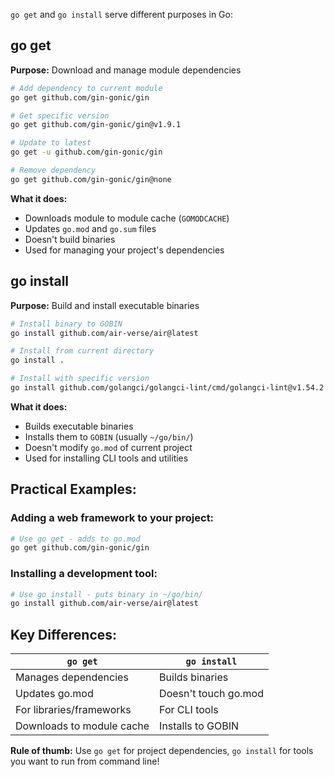 `go get` and `go install` serve different purposes in Go:

## go get
**Purpose:** Download and manage module dependencies

```bash
# Add dependency to current module
go get github.com/gin-gonic/gin

# Get specific version
go get github.com/gin-gonic/gin@v1.9.1

# Update to latest
go get -u github.com/gin-gonic/gin

# Remove dependency
go get github.com/gin-gonic/gin@none
```

**What it does:**
- Downloads module to module cache (`GOMODCACHE`)
- Updates `go.mod` and `go.sum` files
- Doesn't build binaries
- Used for managing your project's dependencies

## go install
**Purpose:** Build and install executable binaries

```bash
# Install binary to GOBIN
go install github.com/air-verse/air@latest

# Install from current directory
go install .

# Install with specific version
go install github.com/golangci/golangci-lint/cmd/golangci-lint@v1.54.2
```

**What it does:**
- Builds executable binaries
- Installs them to `GOBIN` (usually `~/go/bin/`)
- Doesn't modify `go.mod` of current project
- Used for installing CLI tools and utilities

## Practical Examples:

### **Adding a web framework to your project:**
```bash
# Use go get - adds to go.mod
go get github.com/gin-gonic/gin
```

### **Installing a development tool:**
```bash
# Use go install - puts binary in ~/go/bin/
go install github.com/air-verse/air@latest
```

## Key Differences:
| `go get` | `go install` |
|----------|--------------|
| Manages dependencies | Builds binaries |
| Updates go.mod | Doesn't touch go.mod |
| For libraries/frameworks | For CLI tools |
| Downloads to module cache | Installs to GOBIN |

**Rule of thumb:** Use `go get` for project dependencies, `go install` for tools you want to run from command line!